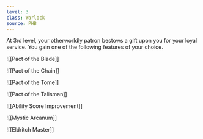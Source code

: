```yaml
---
level: 3
class: Warlock
source: PHB
---
```


At 3rd level, your otherworldly patron bestows a gift upon you for your loyal service. You gain one of the following features of your choice.

![[Pact of the Blade]]

![[Pact of the Chain]]

![[Pact of the Tome]]

![[Pact of the Talisman]]

![[Ability Score Improvement]]

![[Mystic Arcanum]]

![[Eldritch Master]]
